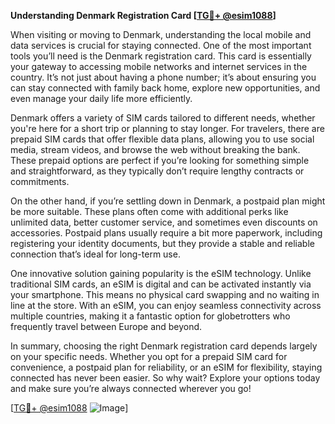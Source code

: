 **Understanding Denmark Registration Card [[TG💪+ @esim1088](https://t.me/s/esim1088)]**

When visiting or moving to Denmark, understanding the local mobile and data services is crucial for staying connected. One of the most important tools you’ll need is the Denmark registration card. This card is essentially your gateway to accessing mobile networks and internet services in the country. It’s not just about having a phone number; it’s about ensuring you can stay connected with family back home, explore new opportunities, and even manage your daily life more efficiently.

Denmark offers a variety of SIM cards tailored to different needs, whether you're here for a short trip or planning to stay longer. For travelers, there are prepaid SIM cards that offer flexible data plans, allowing you to use social media, stream videos, and browse the web without breaking the bank. These prepaid options are perfect if you’re looking for something simple and straightforward, as they typically don’t require lengthy contracts or commitments.

On the other hand, if you’re settling down in Denmark, a postpaid plan might be more suitable. These plans often come with additional perks like unlimited data, better customer service, and sometimes even discounts on accessories. Postpaid plans usually require a bit more paperwork, including registering your identity documents, but they provide a stable and reliable connection that’s ideal for long-term use.

One innovative solution gaining popularity is the eSIM technology. Unlike traditional SIM cards, an eSIM is digital and can be activated instantly via your smartphone. This means no physical card swapping and no waiting in line at the store. With an eSIM, you can enjoy seamless connectivity across multiple countries, making it a fantastic option for globetrotters who frequently travel between Europe and beyond.

In summary, choosing the right Denmark registration card depends largely on your specific needs. Whether you opt for a prepaid SIM card for convenience, a postpaid plan for reliability, or an eSIM for flexibility, staying connected has never been easier. So why wait? Explore your options today and make sure you’re always connected wherever you go!

[[TG💪+ @esim1088](https://t.me/s/esim1088) ![Image](https://i.postimg.cc/Y0z9fWf4/image.png)]